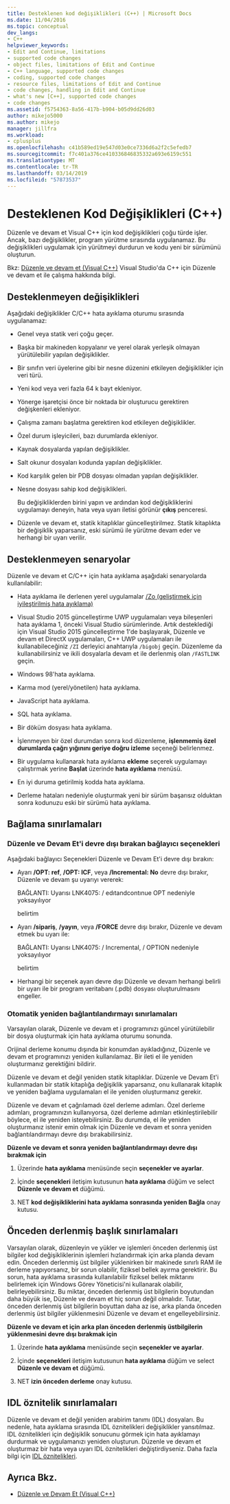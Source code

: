 ```yaml
---
title: Desteklenen kod değişiklikleri (C++) | Microsoft Docs
ms.date: 11/04/2016
ms.topic: conceptual
dev_langs:
- C++
helpviewer_keywords:
- Edit and Continue, limitations
- supported code changes
- object files, limitations of Edit and Continue
- C++ language, supported code changes
- coding, supported code changes
- resource files, limitations of Edit and Continue
- code changes, handling in Edit and Continue
- what's new [C++], supported code changes
- code changes
ms.assetid: f5754363-8a56-417b-b904-b05d9dd26d03
author: mikejo5000
ms.author: mikejo
manager: jillfra
ms.workload:
- cplusplus
ms.openlocfilehash: c41b589ed19e547d03e0ce7336d6a2f2c5efedb7
ms.sourcegitcommit: f7c401a376ce410336846835332a693e6159c551
ms.translationtype: MT
ms.contentlocale: tr-TR
ms.lasthandoff: 03/14/2019
ms.locfileid: "57873537"
---
```

# <a name="supported-code-changes-c"></a>Desteklenen Kod Değişiklikleri (C++)
Düzenle ve devam et Visual C++ için kod değişiklikleri çoğu türde işler. Ancak, bazı değişiklikler, program yürütme sırasında uygulanamaz. Bu değişiklikleri uygulamak için yürütmeyi durdurun ve kodu yeni bir sürümünü oluşturun.

 Bkz: [Düzenle ve devam et (Visual C++)](../debugger/edit-and-continue-visual-cpp.md) Visual Studio'da C++ için Düzenle ve devam et ile çalışma hakkında bilgi.

##  <a name="BKMK_Unsupported_changes"></a> Desteklenmeyen değişiklikleri
 Aşağıdaki değişiklikler C/C++ hata ayıklama oturumu sırasında uygulanamaz:

- Genel veya statik veri çoğu geçer.

- Başka bir makineden kopyalanır ve yerel olarak yerleşik olmayan yürütülebilir yapılan değişiklikler.

- Bir sınıfın veri üyelerine gibi bir nesne düzenini etkileyen değişiklikler için veri türü.

- Yeni kod veya veri fazla 64 k bayt ekleniyor.

- Yönerge işaretçisi önce bir noktada bir oluşturucu gerektiren değişkenleri ekleniyor.

- Çalışma zamanı başlatma gerektiren kod etkileyen değişiklikler.

- Özel durum işleyicileri, bazı durumlarda ekleniyor.

- Kaynak dosyalarda yapılan değişiklikler.

- Salt okunur dosyaları kodunda yapılan değişiklikler.

- Kod karşılık gelen bir PDB dosyası olmadan yapılan değişiklikler.

- Nesne dosyası sahip kod değişiklikleri.

  Bu değişikliklerden birini yapın ve ardından kod değişikliklerini uygulamayı deneyin, hata veya uyarı iletisi görünür **çıkış** penceresi.

- Düzenle ve devam et, statik kitaplıklar güncelleştirilmez. Statik kitaplıkta bir değişiklik yaparsanız, eski sürümü ile yürütme devam eder ve herhangi bir uyarı verilir.

##  <a name="BKMK_Unsupported_scenarios"></a> Desteklenmeyen senaryolar
 Düzenle ve devam et C/C++ için hata ayıklama aşağıdaki senaryolarda kullanılabilir:

-   Hata ayıklama ile derlenen yerel uygulamalar [/Zo (geliştirmek için iyileştirilmiş hata ayıklama)](/cpp/build/reference/zo-enhance-optimized-debugging)

-   Visual Studio 2015 güncelleştirme UWP uygulamaları veya bileşenleri hata ayıklama 1, önceki Visual Studio sürümlerinde. Artık desteklediği için Visual Studio 2015 güncelleştirme 1'de başlayarak, Düzenle ve devam et DirectX uygulamaları, C++ UWP uygulamaları ile kullanabileceğiniz `/ZI` derleyici anahtarıyla `/bigobj` geçin. Düzenleme da kullanabilirsiniz ve ikili dosyalarla devam et ile derlenmiş olan `/FASTLINK` geçin.

-   Windows 98'hata ayıklama.

-   Karma mod (yerel/yönetilen) hata ayıklama.

-   JavaScript hata ayıklama.

-   SQL hata ayıklama.

-   Bir döküm dosyası hata ayıklama.

-   İşlenmeyen bir özel durumdan sonra kod düzenleme, **işlenmemiş özel durumlarda çağrı yığınını geriye doğru izleme** seçeneği belirlenmez.

-   Bir uygulama kullanarak hata ayıklama **ekleme** seçerek uygulamayı çalıştırmak yerine **Başlat** üzerinde **hata ayıklama** menüsü.

-   En iyi duruma getirilmiş kodda hata ayıklama.

-   Derleme hataları nedeniyle oluşturmak yeni bir sürüm başarısız olduktan sonra kodunuzu eski bir sürümü hata ayıklama.

##  <a name="BKMK_Linking_limitations"></a> Bağlama sınırlamaları

###  <a name="BKMK_Linker_options_that_disable_Edit_and_Continue"></a> Düzenle ve Devam Et'i devre dışı bırakan bağlayıcı seçenekleri
 Aşağıdaki bağlayıcı Seçenekleri Düzenle ve Devam Et'i devre dışı bırakın:

-   Ayarı **/OPT: ref**, **/OPT: ICF**, veya **/Incremental: No** devre dışı bırakır, Düzenle ve devam şu uyarıyı vererek:

     BAĞLANTI: Uyarısı LNK4075: / edıtandcontınue OPT nedeniyle yoksayılıyor

     belirtim

-   Ayarı **/sipariş**, **/yayın**, veya **/FORCE** devre dışı bırakır, Düzenle ve devam etmek bu uyarı ile:

     BAĞLANTI: Uyarısı LNK4075: / Incremental, / OPTION nedeniyle yoksayılıyor

     belirtim

-   Herhangi bir seçenek ayarı devre dışı Düzenle ve devam herhangi belirli bir uyarı ile bir program veritabanı (.pdb) dosyası oluşturulmasını engeller.

###  <a name="BKMK_Auto_relinking_limitations"></a> Otomatik yeniden bağlantılandırmayı sınırlamaları
 Varsayılan olarak, Düzenle ve devam et i programınızı güncel yürütülebilir bir dosya oluşturmak için hata ayıklama oturumu sonunda.

 Orijinal derleme konumu dışında bir konumdan ayıkladığınız, Düzenle ve devam et programınızı yeniden kullanılamaz. Bir ileti el ile yeniden oluşturmanız gerektiğini bildirir.

 Düzenle ve devam et değil yeniden statik kitaplıklar. Düzenle ve Devam Et'i kullanmadan bir statik kitaplığa değişiklik yaparsanız, onu kullanarak kitaplık ve yeniden bağlama uygulamaları el ile yeniden oluşturmanız gerekir.

 Düzenle ve devam et çağrılamadı özel derleme adımları. Özel derleme adımları, programınızın kullanıyorsa, özel derleme adımları etkinleştirilebilir böylece, el ile yeniden isteyebilirsiniz. Bu durumda, el ile yeniden oluşturmanız istenir emin olmak için Düzenle ve devam et sonra yeniden bağlantılandırmayı devre dışı bırakabilirsiniz.

 **Düzenle ve devam et sonra yeniden bağlantılandırmayı devre dışı bırakmak için**

1.  Üzerinde **hata ayıklama** menüsünde seçin **seçenekler ve ayarlar**.

2.  İçinde **seçenekleri** iletişim kutusunun **hata ayıklama** düğüm ve select **Düzenle ve devam et** düğümü.

3.  NET **kod değişikliklerini hata ayıklama sonrasında yeniden Bağla** onay kutusu.

##  <a name="BKMK_Precompiled_Header_Limitations"></a> Önceden derlenmiş başlık sınırlamaları
 Varsayılan olarak, düzenleyin ve yükler ve işlemleri önceden derlenmiş üst bilgiler kod değişikliklerinin işlemleri hızlandırmak için arka planda devam edin. Önceden derlenmiş üst bilgiler yüklenirken bir makinede sınırlı RAM ile derleme yapıyorsanız, bir sorun olabilir, fiziksel bellek ayırma gerektirir. Bu sorun, hata ayıklama sırasında kullanılabilir fiziksel bellek miktarını belirlemek için Windows Görev Yöneticisi'ni kullanarak olabilir, belirleyebilirsiniz. Bu miktar, önceden derlenmiş üst bilgilerin boyutundan daha büyük ise, Düzenle ve devam et hiç sorun değil olmalıdır. Tutar, önceden derlenmiş üst bilgilerin boyuttan daha az ise, arka planda önceden derlenmiş üst bilgiler yüklenmesini Düzenle ve devam et engelleyebilirsiniz.

 **Düzenle ve devam et için arka plan önceden derlenmiş üstbilgilerin yüklenmesini devre dışı bırakmak için**

1.  Üzerinde **hata ayıklama** menüsünde seçin **seçenekler ve ayarlar**.

2.  İçinde **seçenekleri** iletişim kutusunun **hata ayıklama** düğüm ve select **Düzenle ve devam et** düğümü.

3.  NET **izin önceden derleme** onay kutusu.

##  <a name="BKMK_IDL_Attribute_Limitations"></a> IDL öznitelik sınırlamaları
 Düzenle ve devam et değil yeniden arabirim tanımı (IDL) dosyaları. Bu nedenle, hata ayıklama sırasında IDL öznitelikleri değişiklikler yansıtılmaz. IDL öznitelikleri için değişiklik sonucunu görmek için hata ayıklamayı durdurmak ve uygulamanızı yeniden oluşturun. Düzenle ve devam et oluşturmaz bir hata veya uyarı IDL öznitelikleri değiştirdiyseniz. Daha fazla bilgi için [IDL öznitelikleri](/cpp/windows/idl-attributes).

## <a name="see-also"></a>Ayrıca Bkz.
- [Düzenle ve Devam Et (Visual C++)](../debugger/edit-and-continue-visual-cpp.md)